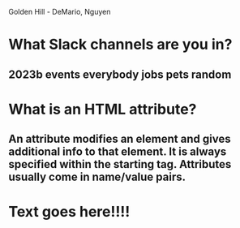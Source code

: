 Golden Hill - DeMario, Nguyen


# What Slack channels are you in?
## 2023b events everybody jobs pets random

# What is an HTML attribute?
## An attribute modifies an element and gives additional info to that element. It is always specified within the starting tag. Attributes usually come in name/value pairs.
## <h1 class="header">Text goes here!!!!</h1> 